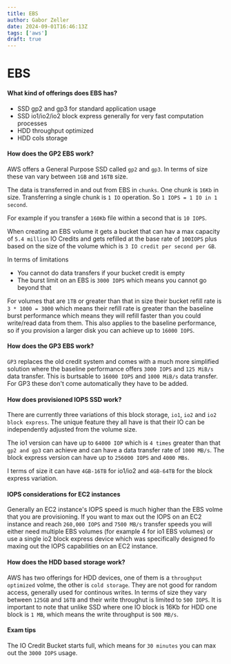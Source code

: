 ```yaml
---
title: EBS
author: Gabor Zeller
date: 2024-09-01T16:46:13Z
tags: ['aws']
draft: true
---
```


# EBS

#### What kind of offerings does EBS has?

- SSD gp2 and gp3 for standard application usage
- SSD io1/io2/io2 block express generally for very fast computation processes
- HDD throughput optimized
- HDD cols storage

#### How does the GP2 EBS work?

AWS offers a General Purpose SSD called `gp2` and `gp3`. In terms of size these van vary between `1GB` and `16TB` size.

The data is transferred in and out from EBS in `chunks`. One chunk is `16Kb` in size. Transferring a single chunk is `1 IO` operation. So `1 IOPS = 1 IO in 1 second`.

For example if you transfer a `160Kb` file within a second that is `10 IOPS`.

When creating an EBS volume it gets a bucket that can hav a max capacity of `5.4 million` IO Credits and gets refilled at the base rate of `100IOPS` plus based on the size of the volume which is `3 IO credit per second per GB`.

In terms of limitations

- You cannot do data transfers if your bucket credit is empty
- The burst limit on an EBS is `3000 IOPS` which means you cannot go beyond that

For volumes that are `1TB` or greater than that in size their bucket refill rate is `3 * 1000 = 3000` which means their refill rate is greater than the baseline burst performance which means they will refill faster than you could write/read data from them. This also applies to the baseline performance, so if you provision a larger disk you can achieve up to `16000 IOPS`.

#### How does the GP3 EBS work?

`GP3` replaces the old credit system and comes with a much more simplified solution where the baseline performance offers `3000 IOPS` and `125 MiB/s` data transfer. This is burtsable to `16000 IOPS` and `1000 MiB/s` data transfer. For GP3 these don't come automatically they have to be added.

#### How does provisioned IOPS SSD work?

There are currently three variations of this block storage, `io1`, `io2` and `io2 block express`. The unique feature they all have is that their IO can be independently adjusted from the volume size.

The io1 version can have up to `64000 IOP` which is `4 times` greater than that `gp2 and gp3` can achieve and can have a data transfer rate of `1000 MB/s`. The block express version can have up to `256000 IOPS` and `4000 MBs`.

I terms of size it can have `4GB-16TB` for io1/io2 and `4GB-64TB` for the block express variation.

#### IOPS considerations for EC2 instances

Generally an EC2 instance's IOPS speed is much higher than the EBS volme that you are provisioning. If you want to max out the IOPS on an EC2 instance and reach `260,000 IOPS` and `7500 MB/s` transfer speeds you will either need multiple EBS volumes (for example 4 for io1 EBS volumes) or use a single io2 block express device which was specifically designed fo maxing out the IOPS capabilities on an EC2 instance.

#### How does the HDD based storage work?

AWS has two offerings for HDD devices, one of them is a `throughput optimized` volme, the other is `cold storage`. They are not good for random access, generally used for continous writes. In terms of size they vary between `125GB` and `16TB` and their write throughut is limited to `500 IOPS`. It is important to note that unlike SSD where one IO block is 16Kb for HDD one block is `1 MB`, which means the write throughput is `500 MB/s`.

#### Exam tips

The IO Credit Bucket starts full, which means for `30 minutes` you can max out the `3000 IOPS` usage.


